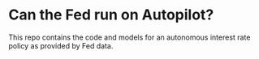 # Can the Fed run on Autopilot?

This repo contains the code and models for an autonomous interest rate policy as provided by Fed data.

